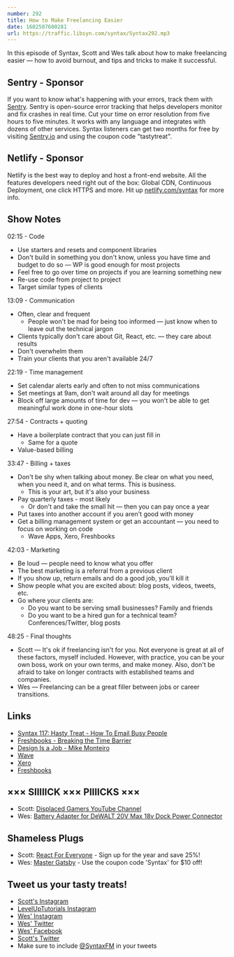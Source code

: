 ```yaml
---
number: 292
title: How to Make Freelancing Easier 
date: 1602507600281
url: https://traffic.libsyn.com/syntax/Syntax292.mp3
---
```


In this episode of Syntax, Scott and Wes talk about how to make freelancing easier — how to avoid burnout, and tips and tricks to make it successful. 

## Sentry - Sponsor
If you want to know what's happening with your errors, track them with [Sentry](https://sentry.io/). Sentry is open-source error tracking that helps developers monitor and fix crashes in real time. Cut your time on error resolution from five hours to five minutes. It works with any language and integrates with dozens of other services. Syntax listeners can get two months for free by visiting [Sentry.io](https://sentry.io/) and using the coupon code "tastytreat".

## Netlify - Sponsor
Netlify is the best way to deploy and host a front-end website. All the features developers need right out of the box: Global CDN, Continuous Deployment, one click HTTPS and more. Hit up [netlify.com/syntax](https://netlify.com/syntax) for more info.

## Show Notes

02:15 - Code
* Use starters and resets and component libraries
* Don't build in something you don't know, unless you have time and budget to do so — WP is good enough for most projects
* Feel free to go over time on projects if you are learning something new
* Re-use code from project to project
* Target similar types of clients

13:09 - Communication
* Often, clear and frequent
    * People won't be mad for being too informed — just know when to leave out the technical jargon
* Clients typically don't care about Git, React, etc. — they care about results
* Don't overwhelm them
* Train your clients that you aren't available 24/7

22:19 - Time management
* Set calendar alerts early and often to not miss communications
* Set meetings at 9am, don't wait around all day for meetings
* Block off large amounts of time for dev — you won't be able to get meaningful work done in one-hour slots

27:54 - Contracts + quoting
* Have a boilerplate contract that you can just fill in
    * Same for a quote
* Value-based billing

33:47 - Billing + taxes
* Don't be shy when talking about money. Be clear on what you need, when you need it, and on what terms. This is business.
    * This is your art, but it's also your business
* Pay quarterly taxes - most likely
    * Or don't and take the small hit — then you can pay once a year
* Put taxes into another account if you aren't good with money
* Get a billing management system or get an accountant — you need to focus on working on code
    * Wave Apps, Xero, Freshbooks

42:03 - Marketing
* Be loud — people need to know what you offer
* The best marketing is a referral from a previous client
* If you show up, return emails and do a good job, you'll kill it
* Show people what you are excited about: blog posts, videos, tweets, etc.
* Go where your clients are:
    * Do you want to be serving small businesses? Family and friends
    * Do you want to be a hired gun for a technical team? Conferences/Twitter, blog posts

48:25 - Final thoughts
* Scott — It's ok if freelancing isn't for you. Not everyone is great at all of these factors, myself included. However, with practice, you can be your own boss, work on your own terms, and make money. Also, don't be afraid to take on longer contracts with established teams and companies.
* Wes — Freelancing can be a great filler between jobs or career transitions.

## Links
* [Syntax 117: Hasty Treat - How To Email Busy People](https://syntax.fm/show/117/hasty-treat-how-to-email-busy-people)
* [Freshbooks - Breaking the Time Barrier](https://www.freshbooks.com/fbstaticprod-uploads/public-website-assets/other/Breaking-the-Time-Barrier.pdf)
* [Design Is a Job - Mike Monteiro](https://abookapart.com/products/design-is-a-job)
* [Wave](https://www.waveapps.com/)
* [Xero](https://www.xero.com/)
* [Freshbooks](https://www.freshbooks.com/)

## ××× SIIIIICK ××× PIIIICKS ×××
* Scott: [Displaced Gamers YouTube Channel](https://www.youtube.com/c/DisplacedGamers)
* Wes: [Battery Adapter for DeWALT 20V Max 18v Dock Power Connector](https://www.amazon.com/battery-adapter-DeWALT-connector-robotics/dp/B07HKGM78H) 

## Shameless Plugs
* Scott: [React For Everyone](https://www.leveluptutorials.com/pro) - Sign up for the year and save 25%!
* Wes: [Master Gatsby](https://wesbos.com/courses/) - Use the coupon code 'Syntax' for $10 off!

## Tweet us your tasty treats!
* [Scott's Instagram](https://www.instagram.com/stolinski/)
* [LevelUpTutorials Instagram](https://www.instagram.com/LevelUpTutorials/)
* [Wes' Instagram](https://www.instagram.com/wesbos/)
* [Wes' Twitter](https://twitter.com/wesbos)
* [Wes' Facebook](https://www.facebook.com/wesbos.developer)
* [Scott's Twitter](https://twitter.com/stolinski)
* Make sure to include [@SyntaxFM](https://twitter.com/SyntaxFM) in your tweets